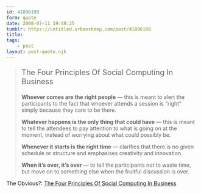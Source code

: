 ```yaml
---
id: 41896198
form: quote
date: 2008-07-11 19:49:25
tumblr: https://untitled.urbansheep.com/post/41896198
title: 
tags:
    - post
layout: post-quote.njk
---
```


<blockquote>
<p style="font-size:1.4em;">The Four Principles Of Social Computing In Business</p>

<p><strong>Whoever comes are the right people</strong> — this is meant to alert the participants to the fact that whoever attends a session is &ldquo;right&rdquo; simply because they care to be there.</p>

<p><strong>Whatever happens is the only thing that could have</strong> — this is meant to tell the attendees to pay attention to what is going on at the moment, instead of worrying about what could possibly be.</p>

<p><strong>Whenever it starts is the right time</strong> — clarifies that there is no given schedule or structure and emphasises creativity and innovation.</p>

<p><strong>When it&rsquo;s over, it&rsquo;s over</strong> — to tell the participants not to waste time, but move on to something else when the fruitful discussion is over.</p>
</blockquote>

The Obvious?: <a href="http://theobvious.typepad.com/blog/2008/06/the-four-princi.html">The Four Principles Of Social Computing In Business</a>
